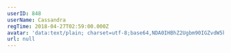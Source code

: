 ```yaml
---
userID: 848
userName: Cassandra
regTime: 2018-04-27T02:59:00.000Z
avatar: 'data:text/plain; charset=utf-8;base64,NDA0IHBhZ2Ugbm90IGZvdW5kCg=='
url: null
---
```



